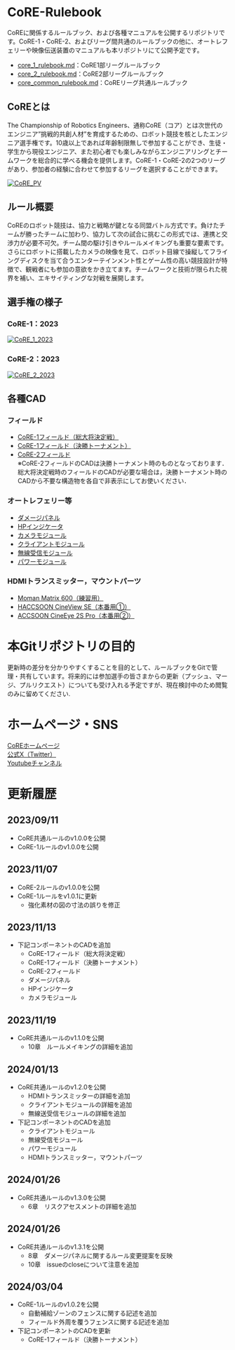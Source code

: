 # CoRE-Rulebook
CoREに関係するルールブック、および各種マニュアルを公開するリポジトリです。CoRE-1・CoRE-2、およびリーグ間共通のルールブックの他に、オートレフェリーや映像伝送装置のマニュアルも本リポジトリにて公開予定です。

- [core_1_rulebook.md](https://github.com/scramble-robot/CoRE-Rulebook/blob/main/core_1_rulebook.md)：CoRE1部リーグルールブック
- [core_2_rulebook.md](https://github.com/scramble-robot/CoRE-Rulebook/blob/main/core_2_rulebook.md)：CoRE2部リーグルールブック
- [core_common_rulebook.md](https://github.com/scramble-robot/CoRE-Rulebook/blob/main/core_common_rulebook.md)：CoREリーグ共通ルールブック

## CoREとは
The Championship of Robotics Engineers、通称CoRE（コア）とは次世代のエンジニア”挑戦的共創人材”を育成するための、ロボット競技を核としたエンジニア選手権です。10歳以上であれば年齢制限無しで参加することができ、生徒・学生から現役エンジニア、また初心者でも楽しみながらエンジニアリングとチームワークを総合的に学べる機会を提供します。CoRE-1・CoRE-2の2つのリーグがあり、参加者の経験に合わせて参加するリーグを選択することができます。

[![CoRE_PV](https://img.youtube.com/vi/kq1BS7EAEi0/0.jpg)](https://www.youtube.com/watch?v=kq1BS7EAEi0)

## ルール概要
CoREのロボット競技は、協力と戦略が鍵となる同盟バトル方式です。負けたチームが勝ったチームに加わり、協力して次の試合に挑むこの形式では、連携と交渉力が必要不可欠。チーム間の駆け引きやルールメイキングも重要な要素です。さらにロボットに搭載したカメラの映像を見て、ロボット目線で操縦してフライングディスクを当て合うエンターテインメント性とゲーム性の高い競技設計が特徴で、観戦者にも参加の意欲をかき立てます。チームワークと技術が限られた視界を補い、エキサイティングな対戦を展開します。

## 選手権の様子
### CoRE-1：2023
[![CoRE_1_2023](https://img.youtube.com/vi/sg85cL6G6Sw/0.jpg)](https://www.youtube.com/watch?v=sg85cL6G6Sw)

### CoRE-2：2023
[![CoRE_2_2023](https://img.youtube.com/vi/_0lWlLloGXM/0.jpg)](https://www.youtube.com/watch?v=_0lWlLloGXM)

## 各種CAD
### フィールド
- [CoRE-1フィールド（総大将決定戦）](https://a360.co/3LeF59Q)
- [CoRE-1フィールド（決勝トーナメント）](https://a360.co/4c0hxRR)
- [CoRE-2フィールド](https://a360.co/49rKzZj)  
※CoRE-2フィールドのCADは決勝トーナメント時のものとなっております．総大将決定戦時のフィールドのCADが必要な場合は，決勝トーナメント時のCADから不要な構造物を各自で非表示にしてお使いください．
### オートレフェリー等
- [ダメージパネル](https://a360.co/3EJh07C)
- [HPインジケータ](https://a360.co/3gukkuB)
- [カメラモジュール](https://a360.co/3GsbJ68)
- [クライアントモジュール](https://a360.co/3NWND6L)
- [無線受信モジュール](https://a360.co/3vC7KRu)
- [パワーモジュール](https://a360.co/48v2621)

### HDMIトランスミッター，マウントパーツ
- [Moman Matrix 600（練習用）](https://a360.co/48ww5qn)
- [HACCSOON CineView SE（本番用①）](https://a360.co/3TVVvJm)
- [ACCSOON CineEye 2S Pro（本番用②）](https://a360.co/48QzUGt)

# 本Gitリポジトリの目的
更新時の差分を分かりやすくすることを目的として、ルールブックをGitで管理・共有しています。将来的には参加選手の皆さまからの更新（プッシュ、マージ、プルリクエスト）についても受け入れる予定ですが、現在検討中のため閲覧のみに留めてください.  

# ホームページ・SNS
[CoREホームページ](https://core.scramble-robot.org/)  
[公式X（Twitter）](https://twitter.com/Scramble_CoRE)  
[Youtubeチャンネル](https://www.youtube.com/channel/UCOIBEo02iANb7seL5gs9R2Q)

#  更新履歴
## 2023/09/11
- CoRE共通ルールのv1.0.0を公開
- CoRE-1ルールのv1.0.0を公開
## 2023/11/07
- CoRE-2ルールのv1.0.0を公開
- CoRE-1ルールをv1.0.1に更新
    - 強化素材の図の寸法の誤りを修正
## 2023/11/13
- 下記コンポーネントのCADを追加
    - CoRE-1フィールド（総大将決定戦）
    - CoRE-1フィールド（決勝トーナメント）
    - CoRE-2フィールド
    - ダメージパネル
    - HPインジケータ
    - カメラモジュール

## 2023/11/19
- CoRE共通ルールのv1.1.0を公開
    - 10章　ルールメイキングの詳細を追加

## 2024/01/13
- CoRE共通ルールのv1.2.0を公開
    - HDMIトランスミッターの詳細を追加
    - クライアントモジュールの詳細を追加
    - 無線送受信モジュールの詳細を追加
- 下記コンポーネントのCADを追加
    - クライアントモジュール
    - 無線受信モジュール
    - パワーモジュール
    - HDMIトランスミッター，マウントパーツ

## 2024/01/26
- CoRE共通ルールのv1.3.0を公開
    - 6章　リスクアセスメントの詳細を追加

## 2024/01/26
- CoRE共通ルールのv1.3.1を公開
    - 8章　ダメージパネルに関するルール変更提案を反映
    - 10章　issueのcloseについて注意を追加

## 2024/03/04
- CoRE-1ルールのv1.0.2を公開
    - 自動補給ゾーンのフェンスに関する記述を追加
    - フィールド外周を覆うフェンスに関する記述を追加
- 下記コンポーネントのCADを更新
    - CoRE-1フィールド（決勝トーナメント）